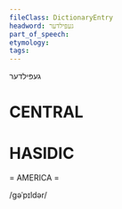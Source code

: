 ```yaml
---
fileClass: DictionaryEntry
headword: געפּילדער
part_of_speech: 
etymology: 
tags: 
---
```

געפּילדער

CENTRAL
========

HASIDIC
=======
= AMERICA = 

/gəˈpɪldər/